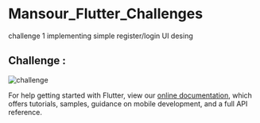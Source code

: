 # Mansour_Flutter_Challenges
challenge 1
implementing simple register/login UI desing

## Challenge :

![challenge](https://scontent.fcai3-1.fna.fbcdn.net/v/t1.6435-9/s1080x2048/240904133_4693489324004211_4101127813612102277_n.jpg?_nc_cat=105&ccb=1-5&_nc_sid=825194&_nc_ohc=8WBGN1plwG0AX8K8jXa&_nc_ht=scontent.fcai3-1.fna&oh=1ee66b6e53d1f5a285defcb93ab8f854&oe=61559DAA)

For help getting started with Flutter, view our
[online documentation](https://flutter.dev/docs), which offers tutorials,
samples, guidance on mobile development, and a full API reference.
